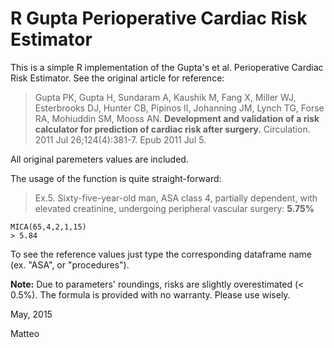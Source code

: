 # R Gupta Perioperative Cardiac Risk Estimator

This is a simple R implementation of the Gupta's et al. Perioperative Cardiac Risk Estimator. See the original article for reference:

> Gupta PK, Gupta H, Sundaram A, Kaushik M, Fang X, Miller WJ, Esterbrooks DJ, Hunter CB, Pipinos II,
> Johanning JM, Lynch TG, Forse RA, Mohiuddin SM, Mooss AN.
> **Development and validation of a risk calculator for prediction of cardiac risk after surgery.**
> Circulation. 2011 Jul 26;124(4):381-7. Epub 2011 Jul 5.

All original paremeters values are included.

The usage of the function is quite straight-forward:
> Ex.5. Sixty-five-year-old man, ASA class 4, partially dependent, with elevated creatinine, undergoing peripheral vascular surgery:
> **5.75%**

	MICA(65,4,2,1,15)
	> 5.84

To see the reference values just type the corresponding dataframe name (ex. "ASA", or "procedures").

**Note:** Due to parameters' roundings, risks are slightly overestimated (< 0.5%). The formula is provided with no 
warranty. Please use wisely.

May, 2015

Matteo
